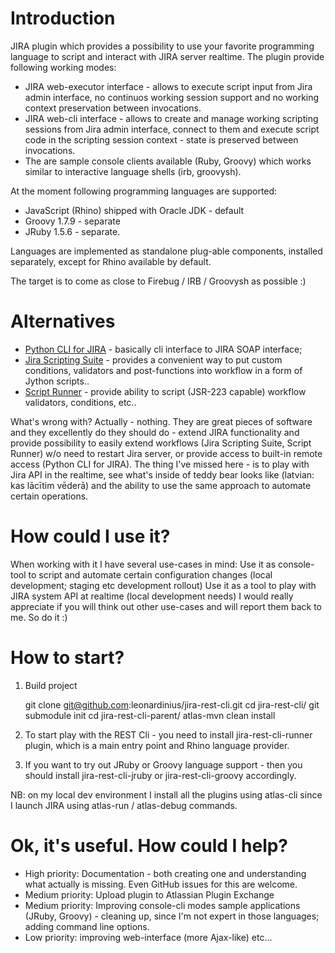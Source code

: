 Introduction
=============
JIRA plugin which provides a possibility to use your favorite programming language to script and interact with JIRA server realtime. The plugin provide following working modes:

* JIRA web-executor interface - allows to execute script input from Jira admin interface, no continuos working session support and no working context preservation between invocations.
* JIRA web-cli interface - allows to create and manage working scripting sessions from Jira admin interface, connect to them and execute script code in the scripting session context - state is preserved between invocations.
* The are sample console clients available (Ruby, Groovy) which works similar to interactive language shells (irb, groovysh).

At the moment following programming languages are supported:

* JavaScript (Rhino) shipped with Oracle JDK - default
* Groovy 1.7.9 - separate
* JRuby 1.5.6 - separate.

Languages are implemented as standalone plug-able components, installed separately, except for Rhino available by default.

The target is to come as close to Firebug / IRB / Groovysh as possible :)

Alternatives
=============
* [Python CLI for JIRA](https://plugins.atlassian.com/plugin/details/16346) - basically cli interface to JIRA SOAP interface;
* [Jira Scripting Suite](https://plugins.atlassian.com/plugin/details/16346) - provides a convenient way to put custom conditions, validators and post-functions into workflow in a form of
Jython scripts..
* [Script Runner](https://plugins.atlassian.com/plugin/details/6820) - provide ability to script (JSR-223 capable) workflow validators, conditions, etc..

What's wrong with? Actually - nothing. They are great pieces of software and they excellently do they should do - extend JIRA functionality and provide possibility to easily extend workflows (Jira Scripting Suite, Script Runner) w/o need to restart Jira server, or provide access to built-in remote access (Python CLI for JIRA).
The thing I've missed here - is to play with Jira API in the realtime, see what's inside of teddy bear looks like (latvian: kas lācītim vēderā) and the ability to use the same approach to automate certain operations.

How could I use it?
=============
When working with it I have several use-cases in mind:
Use it as console-tool to script and automate certain configuration changes (local development; staging etc development rollout)
Use it as a tool to play with JIRA system API at realtime (local development needs)
I would really appreciate if you will think out other use-cases and will report them back to me. So do it :)

How to start?
=============
1.  Build project

    git clone git@github.com:leonardinius/jira-rest-cli.git
    cd jira-rest-cli/
    git submodule init
    cd jira-rest-cli-parent/
    atlas-mvn clean install

1. To start play with the REST Cli - you need to install jira-rest-cli-runner plugin, which is a main entry point and Rhino language
provider.
1. If you want to try out JRuby or Groovy language support - then you should install jira-rest-cli-jruby or jira-rest-cli-groovy
accordingly.

NB: on my local dev environment I install all the plugins using atlas-cli since I launch JIRA using atlas-run / atlas-debug commands.

Ok, it's useful. How could I help?
=============
* High priority: Documentation - both creating one and understanding what actually is missing. Even GitHub issues for this are welcome.
* Medium priority: Upload plugin to Atlassian Plugin Exchange
* Medium priority: Improving console-cli modes sample applications (JRuby, Groovy) - cleaning up, since I'm not expert in those languages; adding command line options.
* Low priority: improving web-interface (more Ajax-like) etc...